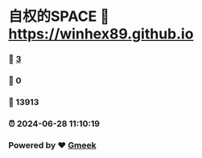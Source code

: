 # 自权的SPACE :link: https://winhex89.github.io 
### :page_facing_up: [3](https://winhex89.github.io/tag.html) 
### :speech_balloon: 0 
### :hibiscus: 13913 
### :alarm_clock: 2024-06-28 11:10:19 
### Powered by :heart: [Gmeek](https://github.com/Meekdai/Gmeek)
